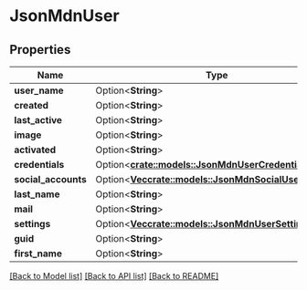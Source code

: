 # JsonMdnUser

## Properties

Name | Type | Description | Notes
------------ | ------------- | ------------- | -------------
**user_name** | Option<**String**> |  | [optional]
**created** | Option<**String**> |  | [optional]
**last_active** | Option<**String**> |  | [optional]
**image** | Option<**String**> |  | [optional]
**activated** | Option<**String**> |  | [optional]
**credentials** | Option<[**crate::models::JsonMdnUserCredentials**](json_MDN_UserCredentials.md)> |  | [optional]
**social_accounts** | Option<[**Vec<crate::models::JsonMdnSocialUserObject>**](json_MDN_SocialUserObject.md)> |  | [optional]
**last_name** | Option<**String**> |  | [optional]
**mail** | Option<**String**> |  | [optional]
**settings** | Option<[**Vec<crate::models::JsonMdnUserSetting>**](json_MDN_UserSetting.md)> |  | [optional]
**guid** | Option<**String**> |  | [optional]
**first_name** | Option<**String**> |  | [optional]

[[Back to Model list]](../README.md#documentation-for-models) [[Back to API list]](../README.md#documentation-for-api-endpoints) [[Back to README]](../README.md)


